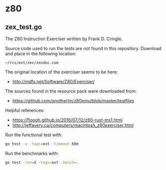 # z80

## zex_test.go

The Z80 Instruction Exerciser written by Frank D. Cringle.

Source code used to run the tests are not found in this repository. Download
and place in the following location:

```
~/rcs/ext/zex/zexdoc.com
```

The original location of the exerciser seems to be here:

- http://mdfs.net/Software/Z80/Exerciser/

The sources found in the resource pack were downloaded from:

- https://github.com/anotherlin/z80emu/blob/master/testfiles

Helpful references:

- https://floooh.github.io/2016/07/12/z80-rust-ms1.html
- http://jeffavery.ca/computers/macintosh_z80exerciser.html

Run the functional test with:

```bash
go test -v -tags=ext -timeout 60m
```

Run the benchmarks with:

```bash
go test -run=X -tags=ext -bench=.
```